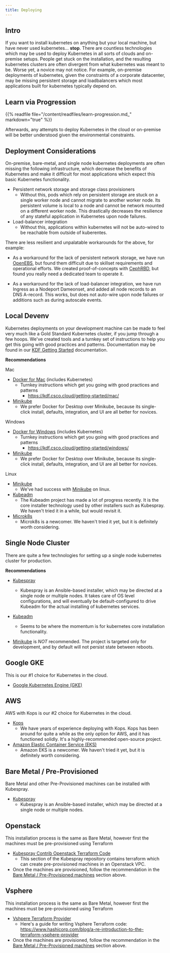 ```yaml
---
title: Deploying
---
```


## Intro

If you want to install kubernetes on anything but your local machine, but have never used kubernetes... **stop**.  There
are countless technologies which may be used to deploy Kubernetes in all sorts of clouds and on-premise setups.  People
get stuck on the installation, and the resulting kubernetes clusters are often divergent from what kubernetes was meant
to be.  Worse yet, a novice may not notice.  For example, on-premise deployments of kubernetes, given the constraints of
a corporate datacenter, may be missing persistent storage and loadbalancers which most applications built for kubernetes
typically depend on.


## Learn via Progression

{{% readfile file="/content/readfiles/learn-progression.md_" markdown="true" %}}

Afterwards, any attempts to deploy Kubernetes in the cloud or on-premise will be better understood given the
environmental constraints.


## Deployment Considerations

On-premise, bare-metal, and single node kubernetes deployments are often missing the following infrastructure, which
decrease the benefits of Kubernetes and make it difficult for most applications which expect this basic Kubernetes
functionality.

* Persistent network storage and storage class provisioners
  * Without this, pods which rely on persistent storage are stuck on a single worker node and cannot migrate to another
    worker node.  Its persistent volume is local to a node and cannot be network mounted on a different worker node.
    This drastically decreases the resilience of any stateful application in Kubernetes upon node failures.
* Load-balancer integration
  * Without this, applications within kubernetes will not be auto-wired to be reachable from outside of kuberentes.

There are less resilient and unpalatable workarounds for the above, for example:

* As a workaround for the lack of persistent network storage, we have run [OpenEBS](https://www.openebs.io/), but found
  them difficult due to skillset requirements and operational efforts.  We created proof-of-concepts with
  [CephRBD](https://ceph.com/), but found you really need a dedicated team to operate it.

* As a workaround for the lack of load-balancer integration, we have run Ingress as a Nodeport Dameonset, and added all
  node records to an DNS A-record.  This works, but does not auto-wire upon node failures or additions such as during
  autoscale events.


## Local Devenv

Kubernetes deployments on your development machine can be made to feel very much like a Gold Standard Kubernetes
cluster, if you jump through a few hoops.  We've created tools and a turnkey set of instructions to help you get this
going with good practices and patterns.  Documentation may be found in our [KDF Getting
Started](https://kdf.csco.cloud/getting-started) documentation.

**Recommendations**

Mac

* [Docker for Mac](https://www.docker.com/products/docker-desktop) (includes Kubernetes)
  * Turnkey instructions which get you going with good practices and patterns
    * https://kdf.csco.cloud/getting-started/mac/
* [Minikube](https://kubernetes.io/docs/setup/minikube/)
  * We prefer Docker for Desktop over Minikube, because its single-click install, defaults, integration, and UI are all
    better for novices.

Windows

* [Docker for Windows](https://www.docker.com/products/docker-desktop) (includes Kubernetes)
  * Turnkey instructions which get you going with good practices and patterns
    * https://kdf.csco.cloud/getting-started/windows/
* [Minikube](https://kubernetes.io/docs/setup/minikube/)
  * We prefer Docker for Desktop over Minikube, because its single-click install, defaults, integration, and UI are all
    better for novices.

Linux

* [Minikube](https://kubernetes.io/docs/setup/minikube/)
  * We've had success with [Minikube](https://kubernetes.io/docs/setup/minikube/) on linux.
* [Kubeadm](https://kubernetes.io/docs/setup/independent/install-kubeadm/)
  * The Kubeadm project has made a lot of progress recently.  It is the core installer technology used by other
    installers such as Kubespray.  We haven't tried it in a while, but would revisit it.
* [Microk8s](https://microk8s.io/)
  * Microk8s is a newcomer.  We haven't tried it yet, but it is definitely worth considering.


## Single Node Cluster

There are quite a few technologies for setting up a single node kubernetes cluster for production.

**Recommendations**

* [Kubespray](https://github.com/kubernetes-incubator/kubespray)
  * Kubespray is an Ansible-based installer, which may be directed at a single node or multiple nodes.  It takes care of
    OS level configurations, and will eventually be default-configured to drive Kubeadm for the actual installing of
    kubernetes services.

* [Kubeadm](https://kubernetes.io/docs/setup/independent/create-cluster-kubeadm/)
  * Seems to be where the momentum is for kubernetes core installation functionality.

* [Minikube](https://kubernetes.io/docs/setup/minikube/) is *NOT* recommended.
  The project is targeted only for development, and by default will not persist state between reboots.

## Google GKE

This is our #1 choice for Kubernetes in the cloud.

* [Google Kubernetes Engine (GKE)](https://cloud.google.com/kubernetes-engine/)


## AWS

AWS with Kops is our #2 choice for Kubernetes in the cloud.

* [Kops](https://github.com/kubernetes/kops)
  * We have years of experience deploying with Kops.  Kops has been around for quite a while as the only option for AWS,
    and it has functioned solidly.  It's a highly-recommended open-source project.
* [Amazon Elastic Container Service (EKS)](https://aws.amazon.com/eks)
  * Amazon EKS is a newcomer.  We haven't tried it yet, but it is definitely worth considering.

## Bare Metal / Pre-Provisioned

Bare Metal and other Pre-Provisioned machines can be installed with Kubespray.

* [Kubespray](https://github.com/kubernetes-incubator/kubespray)
  * Kubespray is an Ansible-based installer, which may be directed at a single node or multiple nodes.


## Openstack

This installation process is the same as Bare Metal, however first the machines must be pre-provisioned using Terraform

* [Kubespray Contrib Openstack Terraform Code](https://github.com/kubernetes-incubator/kubespray/tree/master/contrib/terraform/openstack)
  * This section of the Kubespray repository contains terraform which can create pre-provisioned machines in an Openstack VPC.
* Once the machines are provisioned, follow the recommendation in the [Bare Metal / Pre-Provisioned
  machines](#bare-metal-pre-provisioned) section above.


## Vsphere

This installation process is the same as Bare Metal, however first the machines must be pre-provisioned using Terraform

* [Vshpere Terraform Provider](https://www.terraform.io/docs/providers/vsphere/index.html)
  * Here's a guide for writing Vsphere Terraform code:
    https://www.hashicorp.com/blog/a-re-introduction-to-the-terraform-vsphere-provider
* Once the machines are provisioned, follow the recommendation in the [Bare Metal / Pre-Provisioned
  machines](#bare-metal-pre-provisioned) section above.
